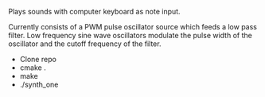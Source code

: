 Plays sounds with computer keyboard as note input.

Currently consists of a PWM pulse oscillator source which feeds a low pass filter. Low frequency sine wave oscillators modulate the pulse width of the oscillator and the cutoff frequency of the filter.

- Clone repo
- cmake .
- make
- ./synth_one

